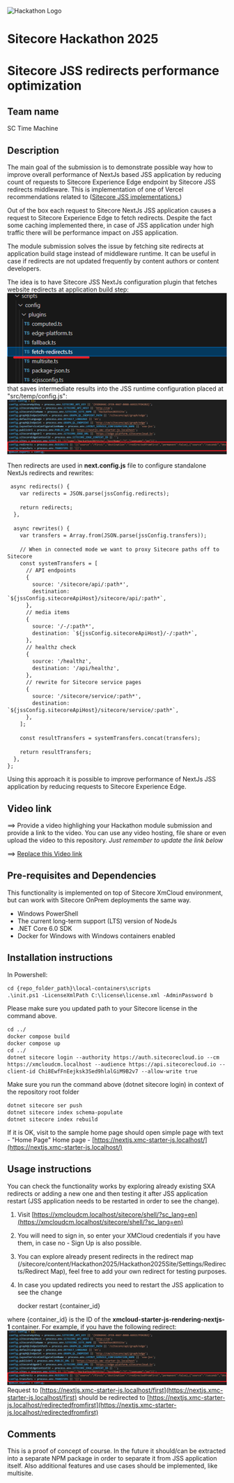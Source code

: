 ![Hackathon Logo](docs/images/hackathon.png?raw=true "Hackathon Logo")
# Sitecore Hackathon 2025

# Sitecore JSS redirects performance optimization

## Team name
SC Time Machine

## Description
The main goal of the submission is to demonstrate possible way how to improve overall performance of NextJs based JSS application by reducing count of requests to Sitecore Experience Edge endpoint by Sitecore JSS redirects middleware. This is implementation of one of Vercel recommendations related to ([Sitecore JSS implementations.](https://vercel.com/guides/how-to-optimize-next.js-sitecore-jss#redirect-middleware-plugin))

Out of the box each request to Sitecore NextJs JSS application causes a request to Sitecore Experience Edge to fetch redirects. Despite the fact some caching implemented there, in case of JSS application under high traffic there will be performance impact on JSS application. 

The module submission solves the issue by fetching site redirects at application build stage instead of middleware runtime. It can be useful in case if redirects are not updated frequently by content authors or content  developers.

The idea is to have Sitecore JSS NextJs configuration plugin that fetches website redirects at application build step:
![Config plugin](docs/images/fetch-redirects-config-plugin.png?raw=true "config plugin")
that saves intermediate results into the JSS runtime configuration placed at "src/temp/config.js":
![Config](docs/images/config.png?raw=true "config")

Then redirects are used in  **next.config.js** file to configure standalone NextJs redirects  and rewrites:  

     async redirects() {
        var redirects = JSON.parse(jssConfig.redirects);
    
        return redirects;
      },
    
      async rewrites() {
        var transfers = Array.from(JSON.parse(jssConfig.transfers));
    
        // When in connected mode we want to proxy Sitecore paths off to Sitecore
        const systemTransfers = [
          // API endpoints
          {
            source: '/sitecore/api/:path*',
            destination: `${jssConfig.sitecoreApiHost}/sitecore/api/:path*`,
          },
          // media items
          {
            source: '/-/:path*',
            destination: `${jssConfig.sitecoreApiHost}/-/:path*`,
          },
          // healthz check
          {
            source: '/healthz',
            destination: '/api/healthz',
          },
          // rewrite for Sitecore service pages
          {
            source: '/sitecore/service/:path*',
            destination: `${jssConfig.sitecoreApiHost}/sitecore/service/:path*`,
          },
        ];
    
        const resultTransfers = systemTransfers.concat(transfers);
    
        return resultTransfers;
      },
    };

Using this approach it is possible to improve performance of NextJs JSS application by reducing requests to Sitecore Experience Edge.

## Video link
⟹ Provide a video highlighing your Hackathon module submission and provide a link to the video. You can use any video hosting, file share or even upload the video to this repository. _Just remember to update the link below_

⟹ [Replace this Video link](#video-link)

## Pre-requisites and Dependencies

This functionality is implemented on top of Sitecore XmCloud environment, but can work with Sitecore OnPrem deployments the same way.

 -  Windows PowerShell
 - The current long-term support (LTS) version of NodeJs
 - .NET Core 6.0 SDK
 - Docker for Windows with Windows containers enabled

## Installation instructions
In Powershell:

    cd {repo_folder_path}\local-containers\scripts
    .\init.ps1 -LicenseXmlPath C:\license\license.xml -AdminPassword b
   Please make sure you updated path to your Sitecore license in the command above.  

    cd ../
    docker compose build
    docker compose up
    cd ../
    dotnet sitecore login --authority https://auth.sitecorecloud.io --cm https://xmcloudcm.localhost --audience https://api.sitecorecloud.io --client-id Chi8EwfFnEejksk3Sed9hlalGiM9B2v7 --allow-write true
    
Make sure you run the command above (dotnet sitecore login) in context of the repository root folder

    dotnet sitecore ser push
    dotnet sitecore index schema-populate
    dotnet sitecore index rebuild

If it is OK, visit to the sample home page should open simple page with text - "Home Page"
Home page - [https://nextjs.xmc-starter-js.localhost/](https://nextjs.xmc-starter-js.localhost/)

## Usage instructions
You can check the functionality works by exploring already existing SXA redirects or adding a new one and then testing it after JSS application restart (JSS application needs to be restarted in order to see the change).

 1. Visit [https://xmcloudcm.localhost/sitecore/shell/?sc_lang=en](https://xmcloudcm.localhost/sitecore/shell/?sc_lang=en)
 2. You will need to sign in, so enter your XMCloud credentials if you have them, in case no - Sign Up is also possible.
 3.  You can explore already present redirects in the redirect map (/sitecore/content/Hackathon2025/Hackathon2025Site/Settings/Redirects/Redirect Map), feel free to add your own redirect for testing purposes.
 4. In case you updated redirects you need to restart the JSS application to see the change
 

    docker restart {container_id}

 where {container_id} is the ID of the **xmcloud-starter-js-rendering-nextjs-1** container.
 For example, if you have the following redirect:
![Sample Redirect](docs/images/config.png?raw=true "Sample Redirect")
Request to [https://nextjs.xmc-starter-js.localhost/first](https://nextjs.xmc-starter-js.localhost/first)
should be redirected to [https://nextjs.xmc-starter-js.localhost/redirectedfromfirst](https://nextjs.xmc-starter-js.localhost/redirectedfromfirst)

## Comments
This is a proof of concept of course. In the future it should/can be extracted into a separate NPM package in order to separate it from JSS application itself.
Also additional features and use cases should be implemented, like multisite. 

